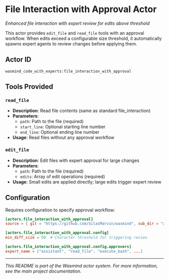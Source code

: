 # File Interaction with Approval Actor

*Enhanced file interaction with expert review for edits above threshold*

This actor provides `edit_file` and `read_file` tools with an approval workflow. When edits exceed a configurable size threshold, it automatically spawns expert agents to review changes before applying them.

## Actor ID
`wasmind_code_with_experts:file_interaction_with_approval`

## Tools Provided

### `read_file`
- **Description**: Read file contents (same as standard file_interaction)
- **Parameters**:
  - `path`: Path to the file (required)
  - `start_line`: Optional starting line number
  - `end_line`: Optional ending line number
- **Usage**: Read files without any approval workflow

### `edit_file`
- **Description**: Edit files with expert approval for large changes
- **Parameters**:
  - `path`: Path to the file (required)
  - `edits`: Array of edit operations (required)
- **Usage**: Small edits are applied directly; large edits trigger expert review

## Configuration

Requires configuration to specify approval workflow:

```toml
[actors.file_interaction_with_approval]
source = { git = "https://github.com/SilasMarvin/wasmind", sub_dir = "actors/code_with_experts/crates/file_interaction_with_approval" }

[actors.file_interaction_with_approval.config]
min_diff_size = 50  # Character threshold for triggering review

[actors.file_interaction_with_approval.config.approvers]
expert_name = ["assistant", "read_file", "execute_bash", ...]
```

---

*This README is part of the Wasmind actor system. For more information, see the main project documentation.*
